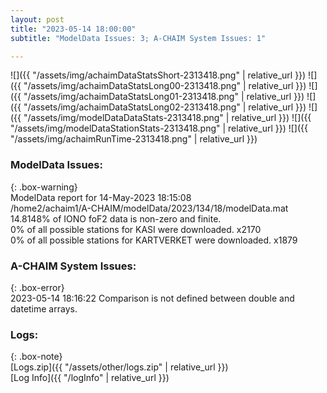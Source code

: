 ```yaml
---
layout: post
title: "2023-05-14 18:00:00"
subtitle: "ModelData Issues: 3; A-CHAIM System Issues: 1"

---
```


![]({{ "/assets/img/achaimDataStatsShort-2313418.png" | relative_url }})
![]({{ "/assets/img/achaimDataStatsLong00-2313418.png" | relative_url }})
![]({{ "/assets/img/achaimDataStatsLong01-2313418.png" | relative_url }})
![]({{ "/assets/img/achaimDataStatsLong02-2313418.png" | relative_url }})
![]({{ "/assets/img/modelDataDataStats-2313418.png" | relative_url }})
![]({{ "/assets/img/modelDataStationStats-2313418.png" | relative_url }})
![]({{ "/assets/img/achaimRunTime-2313418.png" | relative_url }})


### ModelData Issues:  
  
{: .box-warning}  
 ModelData report for 14-May-2023 18:15:08   
 /home2/achaim1/A-CHAIM/modelData/2023/134/18/modelData.mat   
 14.8148% of IONO foF2 data is non-zero and finite.   
 0% of all possible stations for KASI were downloaded. x2170   
 0% of all possible stations for KARTVERKET were downloaded. x1879   
  
### A-CHAIM System Issues:  
  
{: .box-error}  
2023-05-14 18:16:22 Comparison is not defined between double and datetime arrays.  

### Logs:  
  
{: .box-note}  
[Logs.zip]({{ "/assets/other/logs.zip" | relative_url }})  
[Log Info]({{ "/logInfo" | relative_url }})  
